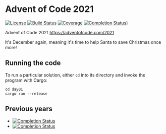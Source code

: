 ﻿# Advent of Code 2021

[![License](https://img.shields.io/badge/License-Apache%202.0-blue.svg?style=for-the-badge&logo=appveyo)](https://opensource.org/licenses/Apache-2.0)
[![Build Status](https://img.shields.io/github/workflow/status/jstuczyn/AdventOfCode2021/Continuous%20integration?style=for-the-badge)](https://github.com/jstuczyn/AdventOfCode2021/actions?query=branch%3Amaster)
[![Coverage](https://img.shields.io/codecov/c/github/jstuczyn/AdventOfCode2021?token=MB5EB16E2Y&style=for-the-badge&logo=codecov)](https://codecov.io/gh/jstuczyn/AdventOfCode2021)
[![Completion Status](https://img.shields.io/endpoint?url=https://raw.githubusercontent.com/jstuczyn/AdventOfCode2021/master/.github/badges/completion.json)](https://adventofcode.com/2021/about))

Advent of Code 2021 <https://adventofcode.com/2021>

It's December again, meaning it's time to help Santa to save Christmas once more!

## Running the code

To run a particular solution, either `cd` into its directory and invoke the program with Cargo:
```
cd day01
cargo run --release
```

## Previous years
- [![Completion Status](https://img.shields.io/endpoint?url=https://raw.githubusercontent.com/jstuczyn/AdventOfCode2020/master/.github/badges/completion.json&label=2020)](https://github.com/jstuczyn/AdventOfCode2020)
- [![Completion Status](https://img.shields.io/endpoint?url=https://raw.githubusercontent.com/jstuczyn/AoC19/master/.github/badges/completion.json&label=2019)](https://github.com/jstuczyn/AoC19)

